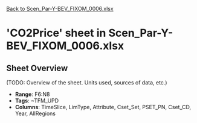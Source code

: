 [Back to Scen_Par-Y-BEV_FIXOM_0006.xlsx](README.md)

# 'CO2Price' sheet in Scen_Par-Y-BEV_FIXOM_0006.xlsx

## Sheet Overview

(TODO: Overview of the sheet. Units used, sources of data, etc.)

- **Range**: F6:N8
- **Tags**: ~TFM_UPD
- **Columns**: TimeSlice, LimType, Attribute, Cset_Set, PSET_PN, Cset_CD, Year, AllRegions

